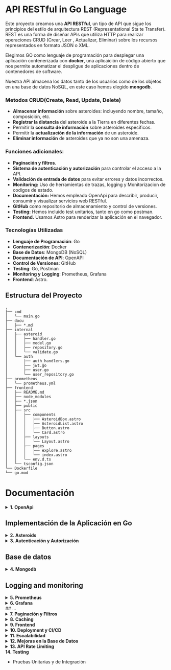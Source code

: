 # API RESTful in Go Language

Este proyecto creamos una **API RESTful**, un tipo de API que sigue los principios del estilo de arquitectura REST (Representational Sta    te Transfer). REST es una forma de diseñar APIs que utiliza HTTP para realizar operaciones CRUD (Crear, Leer    , Actualizar, Eliminar) sobre los recursos representados en formato JSON o XML.

Elegimos GO como  lenguaje de programación  para desplegar una aplicación contenerizada con **docker**, una aplicaición de código abierto que nos permite automatizar el despligue de aplicaciones dentro de contenedores de software.

Nuestra API almacena los datos tanto de los usuarios como de los objetos en una base de datos NoSQL, en este caso hemos elegido **mongodb**.

### Metodos CRUD(Create, Read, Update, Delete)

* **Almacenar información** sobre asteroides: incluyendo nombre, tamaño, composición, etc.
* **Registrar la distancia** del asteroide a la Tierra en diferentes fechas.
* Permitir la **consulta de información** sobre asteroides específicos.
* Permitir la **actualización de la información** de un asteroide.
* **Eliminar información** de asteroides que ya no son una amenaza.

### Funciones adicionales:

* **Paginación y filtros**.
* **Sistema de autenticación y autorización** para controlar el acceso a la API.
* **Validación de entrada de datos** para evitar errores y datos incorrectos.
* **Monitoring:** Uso de herramientas de trazas, logging y Monitorizacion de codigos de estado.
* **Documentación:** Hemos empleado OpenApi para describir, producir, consumir y visualizar servicios web RESTful.
* **GitHub** como repositorio de almacenamiento y control de versiones.
* **Testing:** Hemos incluido test unitarios, tanto en go como postman.
* **Frontend.** Usamos Astro para renderizar la aplicación en el navegador.

### Tecnologías Utilizadas

- **Lenguaje de Programación**: Go
- **Contenerización**: Docker
- **Base de Datos**: MongoDB (NoSQL)
- **Documentación de API**: OpenAPI
- **Control de Versiones**: GitHub
- **Testing**: Go, Postman
- **Monitoring y Logging**: Prometheus, Grafana
- **Frontend**: Astro.


## Estructura del Proyecto

```
.
├── cmd
│   └── main.go
├── docu
│   ├── *.md
├── internal
│   ├── asteroid
│   │   ├── handler.go
│   │   ├── model.go
│   │   ├── repository.go
│   │   └── validate.go
│   └── auth
│       ├── auth_handlers.go
│       ├── jwt.go
│       ├── user.go
│       └── user_repository.go
├── prometheus
│   └── prometheus.yml
├── frontend
│   ├── README.md
│   ├── node_modules
│   ├── *.json
│   ├── public
│   ├── src
│   │   ├── components
│   │   │   ├── AsteroidBox.astro
│   │   │   ├── AsteroidList.astro
│   │   │   ├── Button.astro
│   │   │   └── Card.astro
│   │   ├── layouts
│   │   │   └── Layout.astro
│   │   ├── pages
│   │   │   ├── explore.astro
│   │   │   └── index.astro
│   │   └── env.d.ts
│   └── tsconfig.json
└── Dockerfile
└── go.mod
```

# Documentación

<details>
<summary><strong>1. OpenApi</strong></summary>

# Documentación de OpenAPI

## ¿Qué es OpenAPI?

OpenAPI es una especificación estándar para definir APIs RESTful. Permite a los desarrolladores describir todos los aspectos de su API, incluyendo endpoints, métodos, parámetros, respuestas y más, en un formato legible tanto por humanos como por máquinas, generalmente utilizando YAML o JSON.

### ¿Qué es una API RESTful?

Una API RESTful es una interfaz de programación de aplicaciones (API) que sigue los principios de REST (Representational State Transfer). REST es un estilo de arquitectura para diseñar servicios web. Las APIs RESTful permiten la comunicación entre sistemas a través de HTTP usando métodos estándar como GET, POST, PUT, DELETE, entre otros.

### Características de una API RESTful

- **Stateless**: Cada solicitud del cliente al servidor debe contener toda la información necesaria para entender y procesar la solicitud. El servidor no guarda estado entre las solicitudes.
- **Cacheable**: Las respuestas deben definir si son cacheables o no para mejorar el rendimiento.
- **Uniform Interface**: Utiliza una interfaz uniforme para que las interacciones entre el cliente y el servidor sean simples y coherentes.
- **Client-Server**: La arquitectura está dividida en cliente y servidor, lo que permite una separación de preocupaciones.

### Utilidades de OpenAPI

1. **Documentación**: Proporciona documentación clara y precisa de la API.
2. **Generación de Código**: Permite generar código de cliente y servidor en varios lenguajes.
3. **Validación**: Facilita la validación de las especificaciones de la API.
4. **Interoperabilidad**: Facilita la integración y colaboración entre equipos y sistemas.
5. **Testing**: Mejora el proceso de pruebas automatizadas.

### Beneficios de OpenAPI

- **Consistencia**: Asegura que la API sea consistente y siga estándares definidos.
- **Productividad**: Aumenta la productividad al permitir la generación automática de documentación y código.
- **Mantenimiento**: Facilita el mantenimiento de la API, ya que cualquier cambio en la especificación se refleja automáticamente en la documentación y en el código generado.
- **Comunicación**: Mejora la comunicación entre los equipos de desarrollo, QA y operaciones, proporcionando una fuente de verdad única y comprensible.

## Comandos Útiles y Flags

### Ejecución de Swagger UI con Docker

El siguiente comando ejecuta Swagger UI utilizando Docker, permitiendo visualizar la documentación de tu API definida en OpenAPI.

```bash
docker run -p 8080:8080 -e SWAGGER_JSON=/foo/openapi.yaml -v $(pwd)/openapi.yaml:/foo/openapi.yaml swaggerapi/swagger-ui
```

#### Flags Explicados

- `-p 8080:8080`: Este flag mapea el puerto 8080 del contenedor al puerto 8080 de la máquina host. La `-p` viene de `--publish` y se usa para exponer puertos.
- `-e SWAGGER_JSON=/foo/openapi.yaml`: Este flag establece una variable de entorno (`-e` viene de `--env`) dentro del contenedor. `SWAGGER_JSON` es la variable que Swagger UI utiliza para saber la ubicación del archivo de especificación OpenAPI.
- `-v $(pwd)/openapi.yaml:/foo/openapi.yaml`: Este flag monta un volumen (`-v` viene de `--volume`) de la máquina host al contenedor, permitiendo que el contenedor acceda al archivo `openapi.yaml` en el host.

### Validación de la Especificación OpenAPI

El siguiente comando valida un archivo de especificación OpenAPI para asegurarse de que cumple con la especificación estándar.

```bash
swagger-cli validate openapi.yaml
```

#### Flags Explicados

- `validate`: Este subcomando de `swagger-cli` se usa para validar el archivo de especificación.
- `openapi.yaml`: Es el archivo de especificación que se desea validar. `swagger-cli` verificará que este archivo cumpla con la sintaxis y las reglas de la especificación OpenAPI.

## Uso de OpenAPI en tu Proyecto

1. **Crear la Especificación**: Define tu API en un archivo YAML o JSON siguiendo la especificación OpenAPI.
2. **Validar la Especificación**: Usa `swagger-cli validate openapi.yaml` para asegurarte de que tu especificación es válida.
3. **Generar Código**: Opcionalmente, usa herramientas como `oapi-codegen` para generar el código de servidor y cliente a partir de tu especificación.
4. **Documentar la API**: Ejecuta Swagger UI usando Docker para visualizar la documentación de tu API y facilitar su uso por parte de otros desarrolladores.

</details>

## Implementación de la Aplicación en Go

<details>
<summary><strong>2. Asteroids </strong></summary>

### 1. Estructura:

- **cmd/main.go**: Contiene el punto de entrada de la aplicación.
- **internal/asteroid/**: Contiene el código relacionado con los asteroides.
  - **model.go**: Define la estructura (modelo) de los asteroides.
  - **repository.go**: Gestiona el almacenamiento y la recuperación de datos.
  - **handler.go**: Maneja las solicitudes HTTP relacionadas con los asteroides.
- **internal/router/**: Configura las rutas de la API.
- **Dockerfile**: Define cómo se construye la imagen Docker para la aplicación.
- **go.mod**: Archivo de configuración del módulo Go.

### 2. ¿Qué es un Módulo Go y Cómo Inicializarlo?

Un módulo Go es una colección de paquetes Go que se gestionan como una unidad. Contiene un archivo `go.mod` que especifica las dependencias del proyecto. Para inicializar un módulo Go:

1. **Inicializar el Módulo**:
   ```bash
   go mod init e42-go-challenge
   ```

   Esto crea un archivo `go.mod` en el directorio raíz del proyecto.

2. **Agregar Dependencias**:
   A medida que se escriben importaciones de paquetes externos en el código, Go las añadirá automáticamente al archivo `go.mod`.

### 3. Definir el Modelo de Asteroide

El modelo de asteroide se define en `internal/asteroid/model.go`:

```go
package asteroid

type Asteroid struct {
    ID               string  `json:"id"`
    Name             string  `json:"name"`
    Diameter         float64 `json:"diameter"`
    DiscoveryDate    string  `json:"discovery_date"`
    ObservationCount int     `json:"observation_count"`
    DistanceFromEarth float64 `json:"distance_from_earth"`
}
```

#### Explicación de Campos:

- **ID**: Identificador único del asteroide.
- **Name**: Nombre del asteroide.
- **Diameter**: Diámetro del asteroide.
- **DiscoveryDate**: Fecha en que se descubrió el asteroide.
- **ObservationCount**: Número de observaciones del asteroide.
- **DistanceFromEarth**: Distancia del asteroide a la Tierra.

### 4. Aprendizajes:

**Serialización:** Convertir una estructura de datos a un formato que puede ser almacenado o transmitido.

  ```go
   import "go.mongodb.org/mongo-driver/bson/primitive"
   ```
   Esta librería ofrece tipos y funciones necesarios para trabajar con BSON (Binary JSON) en MongoDB. En particular, el tipo `primitive.ObjectID` se utiliza para representar los identificadores únicos (ObjectId) que MongoDB asigna a los documentos. Este tipo permite gestionar estos identificadores de manera adecuada dentro de la aplicación.

2. **¿Qué es esto: `json:"id" bson:"_id,omitempty"`?**
   Esta etiqueta se utiliza para especificar los nombres de los campos cuando el struct se serializa a JSON o BSON. Aquí está el desglose:
   - `json:"id"`: Indica que el campo `ID` debe ser serializado/deserializado con el nombre `id` en JSON.
   - `bson:"_id,omitempty"`: Indica que el campo `ID` debe ser serializado/deserializado con el nombre `_id` en BSON (formato utilizado por MongoDB). El atributo `omitempty` significa que el campo se omitirá en la serialización si está vacío o es su valor cero.

</details>

<details>
<summary><strong>3. Autenticación y Autorización </strong></summary>

## Documentación Auth

- **Registro**: Genera un hash de la contraseña y almacena el usuario.
- **Inicio de Sesión**: Verifica las credenciales, genera un JWT y lo almacena en una cookie con duración de 24 horas.
- **Middleware**: Verifica el token JWT en la cookie o en el encabezado de autorización para proteger los endpoints.
- **Solicitud con `curl`**: El comando `curl` que proporcionaste utiliza cookies para enviar el token JWT almacenado en `cookies.txt`.

El comando `curl` en tu ejemplo **usa cookies** para la autenticación, ya que incluye la opción `-b cookies.txt` para enviar la cookie con el token JWT almacenado en dicho archivo.

### Uso de Tokens y Cookies:
Tu implementación permite el uso de tokens tanto en cookies como en el encabezado de autorización. Aquí está el flujo detallado de cómo funciona:

1. **Login y Set-Cookie**:
    - Después de un inicio de sesión exitoso, el token JWT se envía al cliente en una cookie HTTP.
    - Ejemplo:
      ```go
      http.SetCookie(w, &http.Cookie{
          Name:    "token",
          Value:   token,
          Expires: time.Now().Add(24 * time.Hour),
      })
      ```

2. **Auth Middleware**:
    - Este middleware intercepta las solicitudes a los endpoints protegidos.
    - Busca el token JWT en las cookies o en el encabezado de autorización.
    - Si el token es válido, extrae el nombre de usuario de las reclamaciones (`claims`) y lo almacena en el contexto de la solicitud.


### Resumen:
- **Autenticación**: Se realiza mediante nombres de usuario y contraseñas, verificadas con `bcrypt`. Si es correcta, se genera un token JWT.
- **Autorización**: Se realiza mediante el middleware que verifica el token JWT en cada solicitud protegida.
- **Uso de Tokens**: Los tokens JWT se pueden pasar en cookies o en el encabezado de autorización.

Este enfoque proporciona flexibilidad en la forma en que los clientes pueden enviar tokens, y garantiza que solo los usuarios autenticados puedan acceder a los recursos protegidos.

## Headers HTTP

### ¿Qué es un Encabezado HTTP?
Un encabezado HTTP es una parte de la solicitud o respuesta HTTP que proporciona metadatos adicionales sobre la transacción HTTP. Los encabezados son pares clave-valor enviados en el formato:
```
Clave: Valor
```

### Tipos Comunes de Encabezados HTTP

#### Encabezados de Solicitud (Request Headers)
- **Authorization**: Incluye credenciales para autenticar al cliente con el servidor.
- **Content-Type**: Indica el tipo de contenido que se está enviando al servidor (e.g., `application/json`).
- **Accept**: Indica qué tipo de respuesta espera el cliente (e.g., `application/json`).

#### Encabezados de Respuesta (Response Headers)
- **Content-Type**: Indica el tipo de contenido de la respuesta del servidor.
- **Set-Cookie**: Establece cookies que el navegador almacenará y enviará en futuras solicitudes.

### Encabezado de Autorización

#### ¿Qué es un Token en el Encabezado de Autorización?
Un token es una cadena de caracteres utilizada para identificar a un usuario autenticado. Los tokens se pueden enviar en el encabezado `Authorization` para autenticar solicitudes HTTP. Un esquema común es el Bearer, utilizado para tokens JWT (JSON Web Tokens).

#### Formato del Encabezado de Autorización
El token se envía en el encabezado `Authorization` de la solicitud HTTP utilizando el esquema Bearer:
```
Authorization: Bearer <token_jwt>
```

### Uso de Tokens en el Desarrollo Web
- **Autenticación de API**: Los tokens se utilizan para autenticar solicitudes a APIs RESTful. Al incluir el token en el encabezado `Authorization`, el servidor puede verificar la identidad del cliente y autorizar la solicitud.
- **Seguridad**: Los tokens son más seguros que las cookies porque no se almacenan en el navegador. Además, los tokens pueden tener un tiempo de expiración, limitando su validez temporal.
- **Estándar en el Desarrollo Web**: Usar tokens en el encabezado `Authorization` es una práctica estándar en el desarrollo web moderno, especialmente para APIs.

## JWT

**JWT:** (JSON Web Tokens)
**Claims:** Declaraciones sobre una entidad, (normalmente, el usuario) y datos adicionales.
En el contexto JWT, son parte del token y se utilizan para transmitir información entre el servidor y el cliente de forma segura.
Las claims puede ser estándar (como `iss` para el emisor, `exp` para la expiración) o personalizadas (como `username` en nuestro caso).

### Autenticación y Autorización en la API de Registro de Asteroides

La API de Registro de Asteroides implementa autenticación y autorización mediante JWT (JSON Web Tokens). A continuación se explica cómo funciona y cómo puedes interactuar con ella.

### Cómo Funciona

1. **Registro de Usuario**: Los usuarios se registran proporcionando un nombre de usuario y una contraseña. La contraseña se almacena de manera segura mediante un hash.
2. **Inicio de Sesión**: Los usuarios inician sesión proporcionando sus credenciales. Si las credenciales son válidas, se genera un token JWT y se envía al cliente.
3. **Acceso a Endpoints Protegidos**: Para acceder a ciertos endpoints, el cliente debe enviar el token JWT como parte de la solicitud. El servidor verifica el token para autorizar el acceso.

### Comandos para Interactuar con la API

#### 1. Registrar un Nuevo Usuario

Registra un nuevo usuario enviando una solicitud `POST` al endpoint `/register` con un cuerpo JSON que contiene el `username` y `password`.

```bash
curl -X POST http://localhost:8080/register -H "Content-Type: application/json" -d '{"username": "testuser", "password": "password"}'
```

#### 2. Iniciar Sesión con el Usuario Registrado

Inicia sesión enviando una solicitud `POST` al endpoint `/login` con un cuerpo JSON que contiene el `username` y `password`. La opción `-c cookies.txt` guarda las cookies recibidas (incluyendo el token JWT) en un archivo llamado `cookies.txt`.

```bash
curl -X POST http://localhost:8080/login -H "Content-Type: application/json" -d '{"username": "testuser", "password": "password"}' -c cookies.txt
```

#### 3. Acceder a un Endpoint Protegido

Accede a un endpoint protegido enviando una solicitud `GET` al endpoint `/protected` usando las cookies guardadas en `cookies.txt` (que contienen el token JWT).

```bash
curl -X GET http://localhost:8080/protected -b cookies.txt
```

### Explicación de los Comandos

- **Registro**: El primer comando registra un nuevo usuario enviando una solicitud `POST` al endpoint `/register` con un cuerpo JSON que contiene el `username` y `password`.
- **Inicio de Sesión**: El segundo comando inicia sesión con el usuario registrado enviando una solicitud `POST` al endpoint `/login` con un cuerpo JSON que contiene el `username` y `password`. La opción `-c cookies.txt` guarda las cookies recibidas (incluyendo el token JWT) en un archivo llamado `cookies.txt`.
- **Acceso al Endpoint Protegido**: El tercer comando accede al endpoint protegido enviando una solicitud `GET` al endpoint `/protected` usando las cookies guardadas en `cookies.txt` (que contienen el token JWT).

### Verificación y Resolución de Problemas

- **Error 401 Unauthorized**: Asegúrate de que el usuario está registrado correctamente y que el token JWT está siendo enviado correctamente en la cookie.
- **Error 404 Not Found**: Asegúrate de que los endpoints `/register`, `/login`, y `/protected` están definidos correctamente en tu código.
- **Errores en los Logs**: Verifica los logs de Docker para obtener más información sobre cualquier error que ocurra en tu aplicación.

</details>

## Base de datos

<details>
<summary><strong>4. Mongodb </strong></summary>

  ### ¿Qué es MongoDB?

MongoDB es una base de datos NoSQL de código abierto, orientada a documentos, que almacena datos en formato BSON (Binary JSON). A diferencia de las bases de datos relacionales que usan tablas y filas, MongoDB usa colecciones y documentos, permitiendo una estructura de datos más flexible y escalable.

### Beneficios de Usar MongoDB

1. **Flexibilidad**: Permite almacenar datos en un formato JSON-like, lo que facilita la manipulación y consulta de datos complejos.
2. **Escalabilidad**: Soporta escalado horizontal a través de sharding, lo que permite manejar grandes volúmenes de datos y tráfico.
3. **Alta Disponibilidad**: Ofrece replicación automática y recuperación ante fallos con configuraciones de replica sets.
4. **Rendimiento**: Optimizado para manejar grandes cantidades de datos y operaciones de lectura/escritura de forma eficiente.
5. **Desarrollo Ágil**: La flexibilidad de su esquema permite cambios rápidos en la estructura de los datos sin necesidad de grandes migraciones.

### Comparativa: SQL vs NoSQL

| Característica           | SQL (Relacional)                      | NoSQL (MongoDB)                            |
|--------------------------|---------------------------------------|--------------------------------------------|
| **Modelo de Datos**      | Tablas y filas                        | Documentos, clave-valor, columnas o grafos |
| **Esquema**              | Estructura fija (esquema rígido)      | Estructura flexible (esquema dinámico)     |
| **Escalabilidad**        | Vertical (más potente el hardware)    | Horizontal (más servidores)                |
| **Transacciones**        | Soporte completo ACID                 | Soporte parcial ACID                       |
| **Consultas**            | Lenguaje SQL (consultas complejas)    | Consultas flexibles con JSON               |
| **Casos de Uso**         | Sistemas transaccionales, ERP, CRM    | Big Data, análisis en tiempo

 real, IoT     |
| **Ejemplos**             | MySQL, PostgreSQL, Oracle             | MongoDB, Cassandra, Couchbase              |

### Resumen de Comandos

1. **Instalar MongoDB y mongosh**:

   ```sh
   brew tap mongodb/brew
   brew install mongodb-community
   brew install mongosh
   ```

2. **Iniciar MongoDB**:

   ```sh
   brew services start mongodb/brew/mongodb-community
   ```

3. **Acceder a MongoDB Shell y Configurar la Base de Datos**:

   ```sh
   mongosh
   use asteroidsdb
   db.createCollection("asteroids")
   ```

4. **Ejecución de MongoDB en Docker**:

   ```sh
   docker run -d --name mongodb -p 27017:27017 mongo
   mongosh "mongodb://localhost:27017"
   use asteroidsdb
   ```

### Comandos para Verificar la Base de Datos y Colecciones

1. **Acceder a MongoDB en el contenedor Docker**:

   ```sh
   docker exec -it mongodb mongosh
   ```

2. **Mostrar todas las bases de datos**:

   ```sh
   show dbs
   ```

3. **Seleccionar la base de datos `asteroidsdb`**:

   ```sh
   use asteroidsdb
   ```

4. **Mostrar todas las colecciones en `asteroidsdb`**:

   ```sh
   show collections
   ```

5. **Listar documentos en la colección `asteroids`**:

   ```sh
   db.asteroids.find().pretty()
   ```

6. **Listar documentos en la colección `users`**:

   ```sh
   db.users.find().pretty()
   ```

</details>

## Logging and monitoring

<details>
<summary><strong>5. Prometheus </strong></summary>

# Configuración de Prometheus para la API de Registro de Asteroides

## Introducción a Prometheus

**Prometheus** es una herramienta de monitoreo y alerta de código abierto que recolecta y almacena métricas como datos de series temporales. Es ampliamente utilizada para monitorear aplicaciones y sistemas.

### Beneficios de Prometheus

- **Recolecta métricas de series temporales.**
- **Permite consultas avanzadas con PromQL.**
- **Soporta alertas basadas en métricas.**
- **Funciona de manera independiente y se integra con múltiples sistemas.**

## Configuración de Prometheus

### Acceder a Prometheus

Abre Prometheus en tu navegador web en `http://localhost:9090`.

### Configuración de Prometheus (`prometheus.yml`)

El archivo de configuración de Prometheus define los targets que debe monitorear. Aquí está el ejemplo actual:

```yaml
global:
  scrape_interval: 15s
  evaluation_interval: 15s

scrape_configs:
  - job_name: 'prometheus'
    static_configs:
    - targets: ['localhost:9090']

  - job_name: 'go-app'
    static_configs:
    - targets: ['go-app:8080']
```

### Consultas Básicas en Prometheus

#### Total de Solicitudes HTTP por Endpoint

```promql
sum by (endpoint) (http_requests_total)
```

#### Tasa de Solicitudes HTTP por Segundo para un Endpoint Específico

```promql
rate(http_requests_total{endpoint="/api/v1/asteroides"}[1m])
```

#### Uso de Memoria

```promql
go_memstats_alloc_bytes
```

#### Número de Goroutines

```promql
go_goroutines
```

## Integración en el Proyecto

La integración de Prometheus en el proyecto se refleja en varios archivos:

1. **`docker-compose.yml`**: Define los servicios de Docker, incluyendo Prometheus, Grafana y la aplicación Go.
2. **`prometheus.yml`**: Configura los targets que Prometheus debe monitorear.
3. **`main.go`**: Implementa las métricas de Prometheus en la aplicación Go.

### Configuración del Servicio en `docker-compose.yml`

```yaml
prometheus:
  image: prom/prometheus
  container_name: prometheus
  ports:
    - "9090:9090"
  volumes:
    - ./prometheus:/etc/prometheus
  command:
    - '--config.file=/etc/prometheus/prometheus.yml'
```

### Implementación de Métricas en `main.go`

Ejemplo de cómo se exponen las métricas en la aplicación Go:

```go
import (
  "github.com/prometheus/client_golang/prometheus"
  "github.com/prometheus/client_golang/prometheus/promhttp"
  "net/http"
)

var httpRequestsTotal = prometheus.NewCounterVec(
  prometheus.CounterOpts{
    Name: "http_requests_total",
    Help: "Total number of HTTP requests",
  },
  []string{"method", "endpoint"},
)

func init() {
  prometheus.MustRegister(httpRequestsTotal)
}

func prometheusMiddleware(next http.Handler) http.Handler {
  return http.HandlerFunc(func(w http.ResponseWriter, r *http.Request) {
    httpRequestsTotal.WithLabelValues(r.Method, r.URL.Path).Inc()
    next.ServeHTTP(w, r)
  })
}

func main() {
  http.Handle("/metrics", promhttp.Handler())
  http.ListenAndServe(":8080", nil)
}
```


</details>

<details>
<summary><strong>6. Grafana</strong></summary>

# Dashboard de Métricas de la API de Registro de Asteroides

## Introducción a Grafana

**Grafana** es una plataforma de código abierto para la visualización y monitoreo de métricas, que permite a los usuarios consultar, visualizar y alertar sobre datos de series temporales. Es ampliamente utilizada para observar la infraestructura y aplicaciones de TI. Grafana soporta múltiples fuentes de datos, incluyendo Prometheus, InfluxDB, Graphite, Elasticsearch, MySQL, y muchos más.

### Beneficios de Grafana

- **Visualización**: Proporciona una interfaz gráfica rica para crear dashboards personalizados que muestran métricas y datos en tiempo real.
- **Alertas**: Permite configurar alertas basadas en las métricas monitoreadas para notificar sobre eventos críticos.
- **Integración**: Se integra con múltiples fuentes de datos, lo que facilita la recopilación y visualización de métricas de diferentes sistemas.
- **Facilidad de uso**: Ofrece una interfaz intuitiva que facilita la creación y gestión de dashboards sin necesidad de conocimientos avanzados en programación.

### Integración en el Proyecto

La integración de Grafana en el proyecto se refleja en varios archivos de configuración y documentación:

1. **Archivo `docker-compose.yml`**: Define los servicios de Docker, incluyendo Grafana, Prometheus y la aplicación Go.
2. **Archivo de Configuración de Prometheus (`prometheus.yml`)**: Configura los targets que Prometheus debe monitorear.
3. **Código de la Aplicación (`main.go`)**: Implementa las métricas de Prometheus en la aplicación Go.
4. **Documentación (`grafana.md`)**: Detalla la configuración y uso de dashboards en Grafana.

### Configuración de Grafana

#### Acceder a Grafana

Abre Grafana en tu navegador web en `http://localhost:3000` y accede con las credenciales configuradas (por defecto, admin/admin).

#### Configurar Prometheus como Fuente de Datos

1. Ve a "Configuration" > "Data Sources".
2. Añade una nueva fuente de datos y selecciona "Prometheus".
3. Configura la URL de Prometheus (por ejemplo, `http://prometheus:9090`) y guarda la configuración.

## Panel de Métricas HTTP

**Nombre del Panel:** Métricas HTTP

**Descripción del Panel:** Este panel muestra las métricas de solicitudes HTTP para la API de registro de asteroides, incluyendo el total de solicitudes por endpoint, la tasa de solicitudes por segundo y la distribución de solicitudes por método.

**Consultas y Tipos de Visualización:**

- **Total de Solicitudes HTTP por Endpoint:**
  - **Query:**
    ```promql
	sum by (endpoint) (rate(http_requests_total[1m]))
    ```
  - **Tipo de Visualización:** Bar chart

- **Tasa de Solicitudes HTTP por Segundo para un Endpoint Específico:**
  - **Query:**
    ```promql
    rate(http_requests_total{endpoint="/api/v1/asteroides"}[1m])
    ```
  - **Tipo de Visualización:** Line chart

- **Número Total de Solicitudes HTTP Agrupadas por Método:**
  - **Query:**
    ```promql
	sum by (method) (rate(http_requests_total[1m]))
    ```
  - **Tipo de Visualización:** Bar chart

## Panel de Métricas de Rendimiento

**Nombre del Panel:** Métricas de Rendimiento

**Descripción del Panel:** Este panel muestra las métricas de rendimiento para la API de registro de asteroides, incluyendo el uso de memoria, el número de goroutines en ejecución y los tiempos de respuesta HTTP.

**Consultas y Tipos de Visualización:**

- **Uso de Memoria:**
  - **Query:**
    ```promql
    go_memstats_alloc_bytes
    ```
  - **Tipo de Visualización:** Line chart

- **Número de Goroutines:**
  - **Query:**
    ```promql
    go_goroutines
    ```
  - **Tipo de Visualización:** Line chart

- **Tiempos de Respuesta HTTP (si tienes esta métrica implementada):**
  - **Query:**
    ```promql
    histogram_quantile(0.95, sum(rate(http_request_duration_seconds_bucket[5m])) by (le))
    ```
  - **Tipo de Visualización:** Line chart



</details>
## ...
<details>
<summary><strong>7. Paginación y Filtros</strong></summary>

- Herramientas para Seguimiento en Tiempo Real

</details>

<details>
<summary><strong>8. Caching</strong></summary>

- Mejora de Rendimiento mediante Caché

</details>

<details>
<summary><strong>9. Frontend</strong></summary>

- Interfaz Web para Interactuar con la API

</details>

<details>
<summary><strong>10. Deployment y CI/CD</strong></summary>

- Configuración del Pipeline de CI/CD

</details>

<details>
<summary><strong>11. Escalabilidad</strong></summary>

- Preparación para Manejar Mayor Carga

</details>

<details>
<summary><strong>12. Mejoras en la Base de Datos</strong></summary>

- Optimización de la Base de Datos

</details>

<details>
<summary><strong>13. API Rate Limiting</strong></summary>

- Implementación de Limitación de Tasa para Proteger la API

</details>

<summary><strong>14. Testing</strong></summary>

- Pruebas Unitarias y de Integración

</details>
